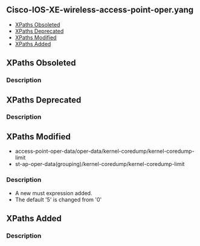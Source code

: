 ## Cisco-IOS-XE-wireless-access-point-oper.yang


- [XPaths Obsoleted](#xpaths-obsoleted)
- [XPaths Deprecated](#xpaths-deprecated)
- [XPaths Modified](#xpaths-modified)
- [XPaths Added](#xpaths-added)

## XPaths Obsoleted

### Description

## XPaths Deprecated

### Description

## XPaths Modified

- access-point-oper-data/oper-data/kernel-coredump/kernel-coredump-limit
- st-ap-oper-data(grouping)/kernel-coredump/kernel-coredump-limit

### Description

- A new must expression added.
- The default '5' is changed from '0'

## XPaths Added

### Description
